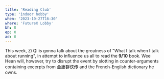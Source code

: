 ```yaml
---
title: 'Reading Club'
type: 'indoor hobby'
when: '2023-10-27T16:30'
where: 'FutureX Lobby'
bh: 0
ep: 0
ad: 0
---
```


This week, Zi Qi is gonna talk about the greatness of "What I talk when I talk about running", in attempt to influence us all to read the **9/10** book.
Wee Hean will, however, try to disrupt the event by slotting in counter-arguments containing excerpts from 金庸群侠传 and the French-English dictionary he owns.
